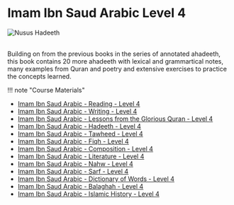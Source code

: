 # Imam Ibn Saud Arabic Level 4

![Nusus Hadeeth](/img/ibn-saud-books.png)

<br>
Building on from the previous books in the series of annotated ahadeeth, this book contains 20 more ahadeeth with lexical and grammartical notes, many examples from Quran and poetry and extensive exercises to practice the concepts learned.

!!! note "Course Materials"

* [Imam Ibn Saud Arabic - Reading - Level 4](https://archive.org/stream/ImamIbnSaudArabicBooks/Level4-Books403#mode/2up)
* [Imam Ibn Saud Arabic - Writing - Level 4](https://archive.org/stream/ImamIbnSaudArabicBooks/Level4-Books405#mode/2up)
* [Imam Ibn Saud Arabic - Lessons from the Glorious Quran - Level 4](https://archive.org/stream/ImamIbnSaudArabicBooks/Level4-Books408#mode/2up)
* [Imam Ibn Saud Arabic - Hadeeth - Level 4](https://archive.org/stream/ImamIbnSaudArabicBooks/Level4-Books404#mode/2up)
* [Imam Ibn Saud Arabic - Tawheed - Level 4](https://archive.org/stream/ImamIbnSaudArabicBooks/Level4-Books401#mode/2up)
* [Imam Ibn Saud Arabic - Fiqh - Level 4](https://archive.org/stream/ImamIbnSaudArabicBooks/Level4-Books407#mode/2up)
* [Imam Ibn Saud Arabic - Composition - Level 4](https://archive.org/stream/ImamIbnSaudArabicBooks/Level4-Books400#mode/2up)
* [Imam Ibn Saud Arabic - Literature - Level 4](https://archive.org/stream/ImamIbnSaudArabicBooks/Level4-Books409#mode/2up)
* [Imam Ibn Saud Arabic - Nahw - Level 4](https://archive.org/stream/ImamIbnSaudArabicBooks/Level4-Books413#mode/2up)
* [Imam Ibn Saud Arabic - Sarf - Level 4](https://archive.org/stream/ImamIbnSaudArabicBooks/Level4-Books406#mode/2up)
* [Imam Ibn Saud Arabic - Dictionary of Words - Level 4](https://archive.org/stream/ImamIbnSaudArabicBooks/Level4-Books411#mode/2up)
* [Imam Ibn Saud Arabic - Balaghah - Level 4](https://archive.org/stream/ImamIbnSaudArabicBooks/Level4-Books412#mode/2up)
* [Imam Ibn Saud Arabic - Islamic History - Level 4](https://archive.org/stream/ImamIbnSaudArabicBooks/Level4-Books414#mode/2up)

<br>
